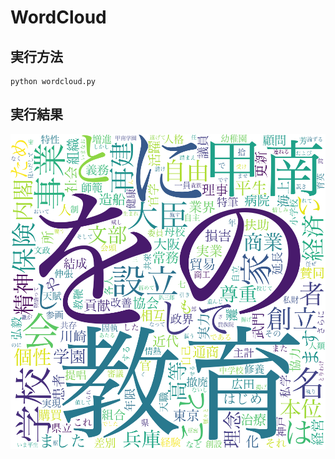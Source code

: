 # WordCloud

## 実行方法

```
python wordcloud.py
```

## 実行結果

<img src="https://github.com/kaedefuto/WordCloud/blob/main/output/test.png" alt="sample">
